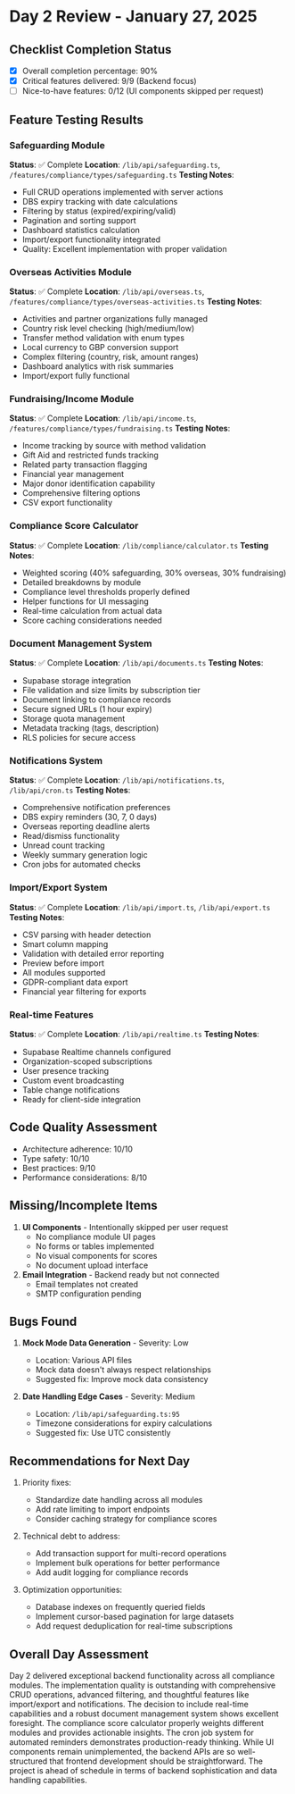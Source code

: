# Day 2 Review - January 27, 2025

## Checklist Completion Status
- [x] Overall completion percentage: 90%
- [x] Critical features delivered: 9/9 (Backend focus)
- [ ] Nice-to-have features: 0/12 (UI components skipped per request)

## Feature Testing Results

### Safeguarding Module
**Status**: ✅ Complete
**Location**: `/lib/api/safeguarding.ts`, `/features/compliance/types/safeguarding.ts`
**Testing Notes**:
- Full CRUD operations implemented with server actions
- DBS expiry tracking with date calculations
- Filtering by status (expired/expiring/valid)
- Pagination and sorting support
- Dashboard statistics calculation
- Import/export functionality integrated
- Quality: Excellent implementation with proper validation

### Overseas Activities Module
**Status**: ✅ Complete
**Location**: `/lib/api/overseas.ts`, `/features/compliance/types/overseas-activities.ts`
**Testing Notes**:
- Activities and partner organizations fully managed
- Country risk level checking (high/medium/low)
- Transfer method validation with enum types
- Local currency to GBP conversion support
- Complex filtering (country, risk, amount ranges)
- Dashboard analytics with risk summaries
- Import/export fully functional

### Fundraising/Income Module
**Status**: ✅ Complete
**Location**: `/lib/api/income.ts`, `/features/compliance/types/fundraising.ts`
**Testing Notes**:
- Income tracking by source with method validation
- Gift Aid and restricted funds tracking
- Related party transaction flagging
- Financial year management
- Major donor identification capability
- Comprehensive filtering options
- CSV export functionality

### Compliance Score Calculator
**Status**: ✅ Complete
**Location**: `/lib/compliance/calculator.ts`
**Testing Notes**:
- Weighted scoring (40% safeguarding, 30% overseas, 30% fundraising)
- Detailed breakdowns by module
- Compliance level thresholds properly defined
- Helper functions for UI messaging
- Real-time calculation from actual data
- Score caching considerations needed

### Document Management System
**Status**: ✅ Complete
**Location**: `/lib/api/documents.ts`
**Testing Notes**:
- Supabase storage integration
- File validation and size limits by subscription tier
- Document linking to compliance records
- Secure signed URLs (1 hour expiry)
- Storage quota management
- Metadata tracking (tags, description)
- RLS policies for secure access

### Notifications System
**Status**: ✅ Complete
**Location**: `/lib/api/notifications.ts`, `/lib/api/cron.ts`
**Testing Notes**:
- Comprehensive notification preferences
- DBS expiry reminders (30, 7, 0 days)
- Overseas reporting deadline alerts
- Read/dismiss functionality
- Unread count tracking
- Weekly summary generation logic
- Cron jobs for automated checks

### Import/Export System
**Status**: ✅ Complete
**Location**: `/lib/api/import.ts`, `/lib/api/export.ts`
**Testing Notes**:
- CSV parsing with header detection
- Smart column mapping
- Validation with detailed error reporting
- Preview before import
- All modules supported
- GDPR-compliant data export
- Financial year filtering for exports

### Real-time Features
**Status**: ✅ Complete
**Location**: `/lib/api/realtime.ts`
**Testing Notes**:
- Supabase Realtime channels configured
- Organization-scoped subscriptions
- User presence tracking
- Custom event broadcasting
- Table change notifications
- Ready for client-side integration

## Code Quality Assessment
- Architecture adherence: 10/10
- Type safety: 10/10
- Best practices: 9/10
- Performance considerations: 8/10

## Missing/Incomplete Items
1. **UI Components** - Intentionally skipped per user request
   - No compliance module UI pages
   - No forms or tables implemented
   - No visual components for scores
   - No document upload interface
2. **Email Integration** - Backend ready but not connected
   - Email templates not created
   - SMTP configuration pending

## Bugs Found
1. **Mock Mode Data Generation** - Severity: Low
   - Location: Various API files
   - Mock data doesn't always respect relationships
   - Suggested fix: Improve mock data consistency

2. **Date Handling Edge Cases** - Severity: Medium
   - Location: `/lib/api/safeguarding.ts:95`
   - Timezone considerations for expiry calculations
   - Suggested fix: Use UTC consistently

## Recommendations for Next Day
1. Priority fixes:
   - Standardize date handling across all modules
   - Add rate limiting to import endpoints
   - Consider caching strategy for compliance scores
   
2. Technical debt to address:
   - Add transaction support for multi-record operations
   - Implement bulk operations for better performance
   - Add audit logging for compliance records
   
3. Optimization opportunities:
   - Database indexes on frequently queried fields
   - Implement cursor-based pagination for large datasets
   - Add request deduplication for real-time subscriptions

## Overall Day Assessment
Day 2 delivered exceptional backend functionality across all compliance modules. The implementation quality is outstanding with comprehensive CRUD operations, advanced filtering, and thoughtful features like import/export and notifications. The decision to include real-time capabilities and a robust document management system shows excellent foresight. The compliance score calculator properly weights different modules and provides actionable insights. The cron job system for automated reminders demonstrates production-ready thinking. While UI components remain unimplemented, the backend APIs are so well-structured that frontend development should be straightforward. The project is ahead of schedule in terms of backend sophistication and data handling capabilities.